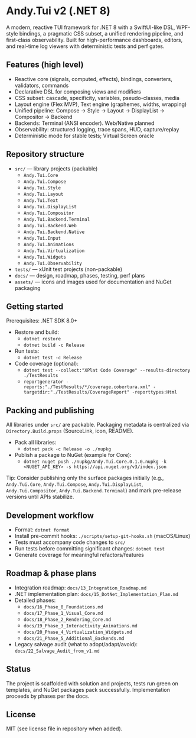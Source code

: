 # Andy.Tui v2 (.NET 8)

A modern, reactive TUI framework for .NET 8 with a SwiftUI-like DSL, WPF-style bindings, a pragmatic CSS subset, a unified rendering pipeline, and first-class observability. Built for high-performance dashboards, editors, and real-time log viewers with deterministic tests and perf gates.

## Features (high level)
- Reactive core (signals, computed, effects), bindings, converters, validators, commands
- Declarative DSL for composing views and modifiers
- CSS subset: cascade, specificity, variables, pseudo-classes, media
- Layout engine (Flex MVP), Text engine (graphemes, widths, wrapping)
- Unified pipeline: Compose → Style → Layout → DisplayList → Compositor → Backend
- Backends: Terminal (ANSI encoder). Web/Native planned
- Observability: structured logging, trace spans, HUD, capture/replay
- Deterministic mode for stable tests; Virtual Screen oracle

## Repository structure
- `src/` — library projects (packable)
  - `Andy.Tui.Core`
  - `Andy.Tui.Compose`
  - `Andy.Tui.Style`
  - `Andy.Tui.Layout`
  - `Andy.Tui.Text`
  - `Andy.Tui.DisplayList`
  - `Andy.Tui.Compositor`
  - `Andy.Tui.Backend.Terminal`
  - `Andy.Tui.Backend.Web`
  - `Andy.Tui.Backend.Native`
  - `Andy.Tui.Input`
  - `Andy.Tui.Animations`
  - `Andy.Tui.Virtualization`
  - `Andy.Tui.Widgets`
  - `Andy.Tui.Observability`
- `tests/` — xUnit test projects (non-packable)
- `docs/` — design, roadmap, phases, testing, perf plans
- `assets/` — icons and images used for documentation and NuGet packaging

## Getting started
Prerequisites: .NET SDK 8.0+

- Restore and build:
  - `dotnet restore`
  - `dotnet build -c Release`
- Run tests:
  - `dotnet test -c Release`
- Code coverage (optional):
  - `dotnet test --collect:"XPlat Code Coverage" --results-directory ./TestResults`
  - `reportgenerator -reports:"./TestResults/*/coverage.cobertura.xml" -targetdir:"./TestResults/CoverageReport" -reporttypes:Html`

## Packing and publishing
All libraries under `src/` are packable. Packaging metadata is centralized via `Directory.Build.props` (SourceLink, icon, README).

- Pack all libraries:
  - `dotnet pack -c Release -o ./nupkg`
- Publish a package to NuGet (example for Core):
  - `dotnet nuget push ./nupkg/Andy.Tui.Core.0.1.0.nupkg -k <NUGET_API_KEY> -s https://api.nuget.org/v3/index.json`

Tip: Consider publishing only the surface packages initially (e.g., `Andy.Tui.Core`, `Andy.Tui.Compose`, `Andy.Tui.DisplayList`, `Andy.Tui.Compositor`, `Andy.Tui.Backend.Terminal`) and mark pre-release versions until APIs stabilize.

## Development workflow
- Format: `dotnet format`
- Install pre-commit hooks: `./scripts/setup-git-hooks.sh` (macOS/Linux)
- Tests must accompany code changes to `src/`
- Run tests before committing significant changes: `dotnet test`
- Generate coverage for meaningful refactors/features

## Roadmap & phase plans
- Integration roadmap: `docs/13_Integration_Roadmap.md`
- .NET implementation plan: `docs/15_DotNet_Implementation_Plan.md`
- Detailed phases:
  - `docs/16_Phase_0_Foundations.md`
  - `docs/17_Phase_1_Visual_Core.md`
  - `docs/18_Phase_2_Rendering_Core.md`
  - `docs/19_Phase_3_Interactivity_Animations.md`
  - `docs/20_Phase_4_Virtualization_Widgets.md`
  - `docs/21_Phase_5_Additional_Backends.md`
- Legacy salvage audit (what to adopt/adapt/avoid): `docs/22_Salvage_Audit_from_v1.md`

## Status
The project is scaffolded with solution and projects, tests run green on templates, and NuGet packages pack successfully. Implementation proceeds by phases per the docs.

## License
MIT (see license file in repository when added).
